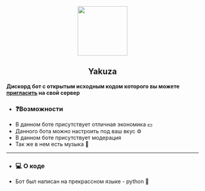 <div align="center" class="header">
  <img src="https://mykaleidoscope.ru/x/uploads/posts/2022-09/thumbs/1663619088_23-mykaleidoscope-ru-p-tom-shelbi-krasivo-24.jpg", width="130">
  <h2>Yakuza</h2>
</div>

**Дискорд бот с открытым исходным кодом которого вы можете [пригласить](https://discord.com/api/oauth2/authorize?client_id=1124294401364074548&permissions=8&scope=bot%20applications.commands) на свой сервер**

- ### ❓Возможности
- В данном боте присутствует отличная экономика 💵
- Данного бота можно настроить под ваш вкус ⚙️
- В данном боте присутствует модерация
- Так же в нем есть музыка 🎵

---

- ### 💻 О коде
- Бот был написан на прекрассном языке - python 🐍
